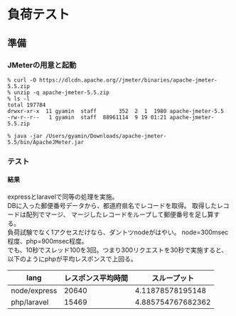 # 負荷テスト

## 準備
### JMeterの用意と起動
```
% curl -O https://dlcdn.apache.org//jmeter/binaries/apache-jmeter-5.5.zip
% unzip -q apache-jmeter-5.5.zip 
% ls -l
total 197784
drwxr-xr-x  11 gyamin  staff       352  2  1  1980 apache-jmeter-5.5
-rw-r--r--   1 gyamin  staff  88961114  9 19 01:21 apache-jmeter-5.5.zip

% java -jar /Users/gyamin/Downloads/apache-jmeter-5.5/bin/ApacheJMeter.jar 
```


### テスト

#### 結果
expressとlaravelで同等の処理を実施。   
DBに入った郵便番号データから、都道府県名でレコードを取得。
取得したレコードは配列でマージ、 マージしたレコードをループして郵便番号を足し算する。  
負荷試験でなく1アクセスだけなら、ダントツnodeがはやい。
node=300msec程度、php=900msec程度。   
でも、10秒でスレッド100を3回。つまり300リクエストを30秒で実施すると、以下のようにphpが平均レスポンスで上回る。

|lang|レスポンス平均時間|スループット|
|---|---|---|
|node/express|20640|4.11878578195148|
|php/laravel|15469|4.885754767682362|